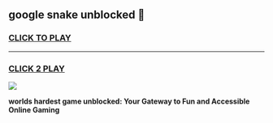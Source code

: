 
## google snake unblocked 👋
<h3>
<a href="https://premium.freeplayer.one?title=google_snake_unblocked&ref=13F">CLICK TO PLAY</a></h3>
<hr>

<h3>
<a href="https://premium.freeplayer.one?title=google_snake_unblocked&ref=13F">CLICK 2 PLAY</a>
  
</h3>

<a href="https://premium.freeplayer.one?title=google_snake_unblocked&ref=12F/"><img src="https://clearcache.store/games.png"></a>


**worlds hardest game unblocked: Your Gateway to Fun and Accessible Online Gaming**
